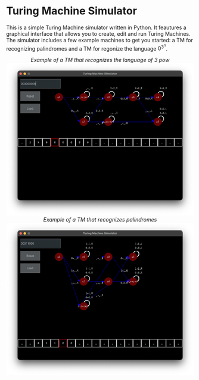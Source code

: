 # Turing Machine Simulator

This is a simple Turing Machine simulator written in Python. It feautures a graphical interface that allows you to create, edit and run Turing Machines. The simulator includes a few example machines to get you started: a TM for recognizing palindromes and a TM for regonize the language $0^{3^n}$.

<p align="center">
  <i>Example of a TM that recognizes the language of 3 pow</i>
  <br>
  <img src="power_of_3_examp.png" width="650" title="power_of_3_examp">
    <br>
    <i>Example of a TM that recognizes palindromes</i>
    <br>
  <img src="palindrome_examp.png" width="650" title="palindrome_examp">
</p>
